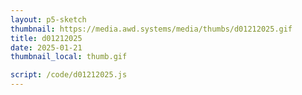 ```yaml
---
layout: p5-sketch
thumbnail: https://media.awd.systems/media/thumbs/d01212025.gif
title: d01212025
date: 2025-01-21
thumbnail_local: thumb.gif

script: /code/d01212025.js
---
```

